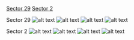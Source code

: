 [Sector 29](#sector29)
[Sector 2](#sector2)

<a name = "sector29"></a>
Sector 29
![alt text](/images/WASP-005_Sector_29/WASP-005_Sector_29_a_TimeSeries.png)
![alt text](/images/WASP-005_Sector_29/WASP-005_Sector_29_b_FoldedLightCurve.png)
![alt text](/images/WASP-005_Sector_29/WASP-005_Sector_29_b_IndividualTransitsWithFit.png)
![alt text](/images/WASP-005_Sector_29/WASP-005_Sector_29_c_TimingResiduals.png)

<a name = "sector2"></a>
Sector 2
![alt text](/images/WASP-005_Sector_2/WASP-005_Sector_2_a_TimeSeries.png)
![alt text](/images/WASP-005_Sector_2/WASP-005_Sector_2_b_FoldedLightCurve.png)
![alt text](/images/WASP-005_Sector_2/WASP-005_Sector_2_b_IndividualTransitsWithFit.png)
![alt text](/images/WASP-005_Sector_2/WASP-005_Sector_2_c_TimingResiduals.png)

